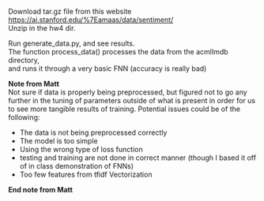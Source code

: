 Download tar.gz file from this website  
https://ai.stanford.edu/%7Eamaas/data/sentiment/  
Unzip in the hw4 dir.  
  
Run generate_data.py, and see results.  
The function process_data() processes the data from the acmlImdb directory,  
and runs it through a very basic FNN (accuracy is really bad)  

__Note from Matt__  
Not sure if data is properly being preprocessed, but figured
not to go any further in the tuning of parameters
outside of what is present in order for us to see more tangible
results of training. Potential issues could be of the following:
- The data is not being preprocessed correctly
- The model is too simple
- Using the wrong type of loss function
- testing and training are not done in correct manner (though I based it off of
  in class demonstration of FNNs)
- Too few features from tfidf Vectorization

__End note from Matt__
